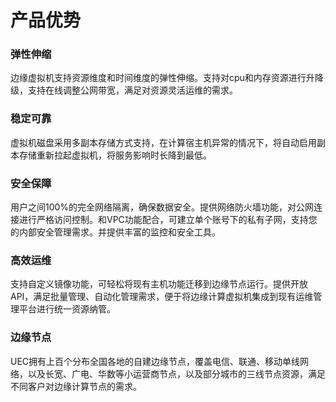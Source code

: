 # 产品优势

### 弹性伸缩

边缘虚拟机支持资源维度和时间维度的弹性伸缩。支持对cpu和内存资源进行升降级，支持在线调整公网带宽，满足对资源灵活运维的需求。

### 稳定可靠

虚拟机磁盘采用多副本存储方式支持，在计算宿主机异常的情况下，将自动启用副本存储重新拉起虚拟机，将服务影响时长降到最低。

### 安全保障

用户之间100%的完全网络隔离，确保数据安全。提供网络防火墙功能，对公网连接进行严格访问控制。和VPC功能配合，可建立单个账号下的私有子网，支持您的内部安全管理需求。并提供丰富的监控和安全工具。

### 高效运维

支持自定义镜像功能，可轻松将现有主机功能迁移到边缘节点运行。提供开放API，满足批量管理、自动化管理需求，便于将边缘计算虚拟机集成到现有运维管理平台进行统一资源纳管。 

### 边缘节点

UEC拥有上百个分布全国各地的自建边缘节点，覆盖电信、联通、移动单线网络，以及长宽、广电、华数等小运营商节点，以及部分城市的三线节点资源，满足不同客户对边缘计算节点的需求。
